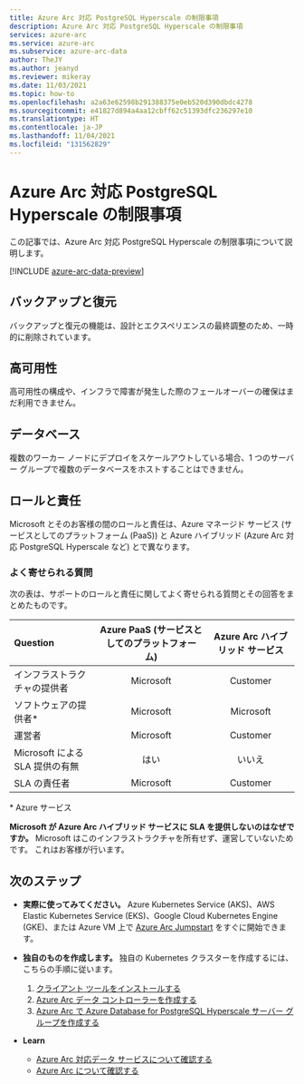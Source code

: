 ```yaml
---
title: Azure Arc 対応 PostgreSQL Hyperscale の制限事項
description: Azure Arc 対応 PostgreSQL Hyperscale の制限事項
services: azure-arc
ms.service: azure-arc
ms.subservice: azure-arc-data
author: TheJY
ms.author: jeanyd
ms.reviewer: mikeray
ms.date: 11/03/2021
ms.topic: how-to
ms.openlocfilehash: a2a63e62598b291388375e0eb520d390dbdc4278
ms.sourcegitcommit: e41827d894a4aa12cbff62c51393dfc236297e10
ms.translationtype: HT
ms.contentlocale: ja-JP
ms.lasthandoff: 11/04/2021
ms.locfileid: "131562829"
---
```

# <a name="limitations-of-azure-arc-enabled-postgresql-hyperscale"></a>Azure Arc 対応 PostgreSQL Hyperscale の制限事項

この記事では、Azure Arc 対応 PostgreSQL Hyperscale の制限事項について説明します。 

[!INCLUDE [azure-arc-data-preview](../../../includes/azure-arc-data-preview.md)]

## <a name="backup-and-restore"></a>バックアップと復元
バックアップと復元の機能は、設計とエクスペリエンスの最終調整のため、一時的に削除されています。

## <a name="high-availability"></a>高可用性
高可用性の構成や、インフラで障害が発生した際のフェールオーバーの確保はまだ利用できません。

## <a name="databases"></a>データベース
複数のワーカー ノードにデプロイをスケールアウトしている場合、1 つのサーバー グループで複数のデータベースをホストすることはできません。

## <a name="roles-and-responsibilities"></a>ロールと責任

Microsoft とそのお客様の間のロールと責任は、Azure マネージド サービス (サービスとしてのプラットフォーム (PaaS)) と Azure ハイブリッド (Azure Arc 対応 PostgreSQL Hyperscale など) とで異なります。 

### <a name="frequently-asked-questions"></a>よく寄せられる質問
次の表は、サポートのロールと責任に関してよく寄せられる質問とその回答をまとめたものです。

| Question                      | Azure PaaS (サービスとしてのプラットフォーム) | Azure Arc ハイブリッド サービス |
|:----------------------------------|:------------------------------------:|:---------------------------:|
| インフラストラクチャの提供者  | Microsoft                          | Customer                  |
| ソフトウェアの提供者*       | Microsoft                          | Microsoft                 |
| 運営者 | Microsoft                          | Customer                  |
| Microsoft による SLA 提供の有無      | はい                                | いいえ                        |
| SLA の責任者 | Microsoft                          | Customer                  |

\* Azure サービス

__Microsoft が Azure Arc ハイブリッド サービスに SLA を提供しないのはなぜですか。__ Microsoft はこのインフラストラクチャを所有せず、運営していないためです。 これはお客様が行います。

## <a name="next-steps"></a>次のステップ

- **実際に使ってみてください。** Azure Kubernetes Service (AKS)、AWS Elastic Kubernetes Service (EKS)、Google Cloud Kubernetes Engine (GKE)、または Azure VM 上で [Azure Arc Jumpstart](https://github.com/microsoft/azure_arc#azure-arc-enabled-data-services) をすぐに開始できます。 

- **独自のものを作成します。** 独自の Kubernetes クラスターを作成するには、こちらの手順に従います。 
   1. [クライアント ツールをインストールする](install-client-tools.md)
   2. [Azure Arc データ コントローラーを作成する](create-data-controller.md)
   3. [Azure Arc で Azure Database for PostgreSQL Hyperscale サーバー グループを作成する](create-postgresql-hyperscale-server-group.md) 

- **Learn**
   - [Azure Arc 対応データ サービスについて確認する](https://azure.microsoft.com/services/azure-arc/hybrid-data-services)
   - [Azure Arc について確認する](https://aka.ms/azurearc)
